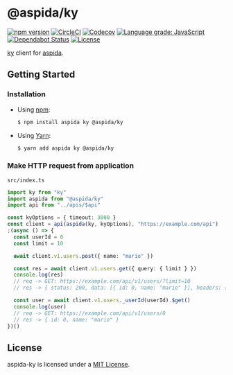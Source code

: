 <h1>@aspida/ky</h1>

[![npm version][badge-npm]][badge-npm-url]
[![CircleCI][badge-ci]][badge-ci-url]
[![Codecov][badge-coverage]][badge-coverage-url]
[![Language grade: JavaScript][badge-lgtm]][badge-lgtm-url]
[![Dependabot Status][badge-dependabot]][dependabot]
[![License][badge-license]][license]

[ky][ky] client for [aspida][aspida].

## Getting Started

### Installation

- Using [npm][npm]:

  ```sh
  $ npm install aspida ky @aspida/ky
  ```

- Using [Yarn][yarn]:

  ```sh
  $ yarn add aspida ky @aspida/ky
  ```

### Make HTTP request from application

`src/index.ts`

```typescript
import ky from "ky"
import aspida from "@aspida/ky"
import api from "../apis/$api"

const kyOptions = { timeout: 3000 }
const client = api(aspida(ky, kyOptions), "https://example.com/api")
;(async () => {
  const userId = 0
  const limit = 10

  await client.v1.users.post({ name: "mario" })

  const res = await client.v1.users.get({ query: { limit } })
  console.log(res)
  // req -> GET: https://example.com/api/v1/users/?limit=10
  // res -> { status: 200, data: [{ id: 0, name: "mario" }], headers: {...} }

  const user = await client.v1.users._userId(userId).$get()
  console.log(user)
  // req -> GET: https://example.com/api/v1/users/0
  // res -> { id: 0, name: "mario" }
})()
```

## License

aspida-ky is licensed under a [MIT License][license].

<!-- URL: aspida -->

[license]: https://github.com/aspidajs/aspida/blob/develop/packages/aspida-ky/LICENSE

<!-- URL: Badges -->

[badge-ci-url]: https://circleci.com/gh/aspidajs/aspida
[badge-ci]: https://img.shields.io/circleci/build/github/aspidajs/aspida.svg?label=test
[badge-coverage-url]: https://codecov.io/gh/aspidajs/aspida
[badge-coverage]: https://img.shields.io/codecov/c/github/aspidajs/aspida.svg
[badge-dependabot]: https://api.dependabot.com/badges/status?host=github&repo=aspidajs/aspida
[badge-lgtm-url]: https://lgtm.com/projects/g/aspidajs/aspida/context:javascript
[badge-lgtm]: https://img.shields.io/lgtm/grade/javascript/g/aspidajs/aspida.svg
[badge-license]: https://img.shields.io/npm/l/@aspida/ky
[badge-npm-url]: https://www.npmjs.com/package/@aspida/ky
[badge-npm]: https://img.shields.io/npm/v/@aspida/ky

<!-- URL: General -->

[aspida]: https://github.com/aspidajs/aspida/
[ky]: https://github.com/sindresorhus/ky/
[dependabot]: https://dependabot.com/
[npm]: https://www.npmjs.com/
[yarn]: https://yarnpkg.com/
